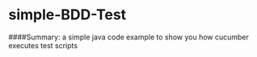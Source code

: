 simple-BDD-Test
===============
####Summary: a simple java code example to show you how cucumber executes test scripts
